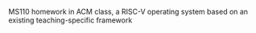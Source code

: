 MS110 homework in ACM class, a RISC-V operating system based on an existing teaching-specific framework
